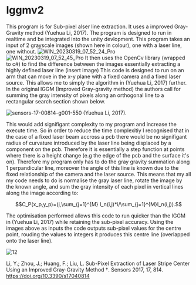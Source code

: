 # Iggmv2
This program is for Sub-pixel alser line extraction. It uses a improved Gray-Gravity method (Yuehua Li, 2017).
The program is designed to run in realtime and be integrated into the unity devlopment. This program takes an input of 2 grayscale images (shown here in colour), one with a laser line, one without.
![WIN_20230319_07_52_24_Pro](https://github.com/Jleaves350/Iggmv2/assets/9415271/330777cf-e35b-499d-ba47-b6283a8dc0f0)
![WIN_20230319_07_52_45_Pro](https://github.com/Jleaves350/Iggmv2/assets/9415271/e2689943-2af8-4dd1-b93e-b1c3b8fa9bca)
It then uses the OpenCv library (wrapped to c#) to find the difference between the images essentially extracting a highly defined laser line (insert image)
This code is designed to run on an arm that can move in the x-y plane with a fixed camera and a fixed laser source. This allows me to simply the algorithm in (Yuehua Li, 2017) further.
In the original IGGM (Improved Gray-gravity method) the authors call for summing the gray intensity of pixels along an orthogonal line to a rectangular search section shown below.

![sensors-17-00814-g001-550](https://github.com/Jleaves350/Iggmv2/assets/9415271/e07d55c1-0d5d-4908-a41c-db4cc3841dd5) (Yuehua Li, 2017).

This would add signifigant complexity to my program and increase the execute time. So in order to reduce the time complexitiy I recognised that in the case of a fixed laser
beam accross a pcb there would be no signifigant radius of curvature introduced by the laser line being displaced by a component on the pcb. Therefore it is essentially a step function at points where
there is a height change (e.g the edge of the pcb and the surface it's on). Therefore my program only has to do the gray gravity summation along 1 perpandicular line, moreover the angle of this line is known due to
the fixed relationship of the camera and the laser source. This means that my all my code needs to do is normalise the gray laser line, rotate the image by the known angle, and sum the gray intensity of each pixel in 
vertical lines along the image according to:
```math
C_P(x_p,y_p)=(j,\sum_{j=1}^{M} I_n(i,j)*i/\sum_{j=1}^{M}I_n(i,j)).
```
The optimisation performed allows this code to run quicker than the IGGM in (Yuehua Li, 2017) while retaining the sub-pixel accuracy. Using the images above as inputs the code outputs sub-pixel values
for the centre point, rouding the values to integers it produces this centre line (overlapped onto the laser line).

![12](https://github.com/Jleaves350/Iggmv2/assets/9415271/0d2fbe76-cc7c-4b46-93c9-a7aa682e1a80)


Li, Y.; Zhou, J.; Huang, F.; Liu, L. Sub-Pixel Extraction of Laser Stripe Center Using an Improved Gray-Gravity Method †. Sensors 2017, 17, 814. https://doi.org/10.3390/s17040814
